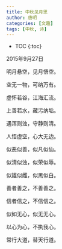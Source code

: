 ```yaml
---
title: 中秋见月思
author: 唐明
categories: [文趣]
tags: [中秋, 诗]
---
```

* TOC
{:toc}


2015年9月27日

明月悬空，见月悟空。

空无一物，可纳万有。

<!--以上为摘要内容-->

虚怀若谷，江海汇流。

上善若水，藏污纳垢。

遇浑则浊，守静则清。



人悟虚空，心大无边。

似恶似善，似凡似仙。

似清似浊，似荣似辱。

似雄似雌，似黑似白。

善者善之，不善善之。

信者信之，不信信之。

似如无心，似无无心。

以心为心，不执我心。

常行大道，替天行道。